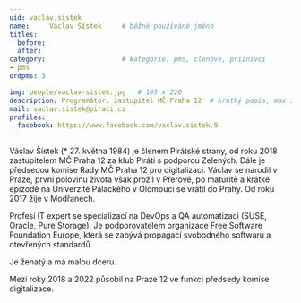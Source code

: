 ```yaml
---
uid: vaclav.sistek
name:     Václav Šístek  	# běžně používáné jméno
titles:
  before:
  after:
category:                   # kategorie: pms, clenove, priznivci
- pms
ordpms: 3

img: people/vaclav-sistek.jpg   # 165 x 220
description: Programátor, zastupitel MČ Praha 12  # kratký popis, max 160 znaků
mail: vaclav.sistek@pirati.cz
profiles:
  facebook: https://www.facebook.com/vaclav.sistek.9
---
```


Václav Šístek (* 27. května 1984) je členem Pirátské strany, od roku 2018 zastupitelem MČ Praha 12 za klub Piráti s podporou Zelených. Dále je předsedou komise Rady MČ Praha 12 pro digitalizaci. Václav se narodil v Praze, první polovinu života však prožil v Přerově, po maturitě a krátké epizodě na Univerzitě Palackého v Olomouci se vrátil do Prahy. Od roku 2017 žije v Modřanech.

Profesí IT expert se specializací na DevOps a QA automatizaci (SUSE, Oracle, Pure Storage). Je podporovatelem organizace Free Software Foundation Europe, která se zabývá propagací svobodného softwaru a otevřených standardů.

Je ženatý a má malou dceru.

Mezi roky 2018 a 2022 působil na Praze 12 ve funkci předsedy komise digitalizace.
